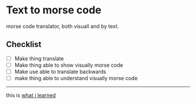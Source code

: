 # Text to morse code
morse code translator, both visuall and by text.

## Checklist
- [ ] Make thing translate
- [ ] Make thing able to show visually morse code
- [ ] Make use able to translate backwards
- [ ] make thing able to understand visually morse code 

---------
this is [what i learned](whatILearned.md)

